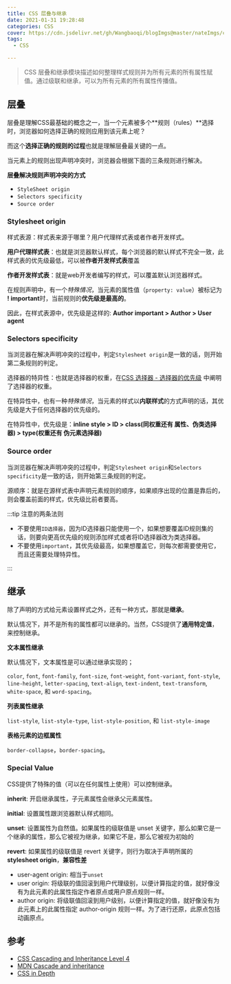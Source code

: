 ```yaml
---
title: CSS 层叠与继承
date: 2021-01-31 19:28:48
categories: CSS
cover: https://cdn.jsdelivr.net/gh/Wangbaoqi/blogImgs@master/nateImgs/css/css-inherit.png
tags: 
  - CSS

---
```


> CSS 层叠和继承模块描述如何整理样式规则并为所有元素的所有属性赋值。通过级联和继承，可以为所有元素的所有属性传播值。

## 层叠

层叠是理解CSS最基础的概念之一，当一个元素被多个**规则（rules）**选择时，浏览器如何选择正确的规则应用到该元素上呢？

而这个**选择正确的规则的过程**也就是理解层叠最关键的一点。

当元素上的规则出现声明冲突时，浏览器会根据下面的三条规则进行解决。

**层叠解决规则声明冲突的方式**

* `StyleSheet origin`
* `Selectors specificity`
* `Source order`

### Stylesheet origin

样式表源：样式表来源于哪里？用户代理样式表或者作者开发样式。

**用户代理样式表**：也就是浏览器默认样式，每个浏览器的默认样式不完全一致，此样式表的优先级最低，可以被**作者开发样式表**覆盖

**作者开发样式表**：就是web开发者编写的样式，可以覆盖默认浏览器样式。

在规则声明中，有一个*特殊情况*，当元素的属性值（`property: value`）被标记为 **! important**时，当前规则的**优先级是最高的**。

因此，在样式表源中，优先级是这样的: **Author important > Author > User agent**

### Selectors specificity

当浏览器在解决声明冲突的过程中，判定`Stylesheet origin`是一致的话，则开始第二条规则的判定。

选择器的特异性：也就是选择器的权重，在[CSS 选择器 - 选择器的优先级](/post/FrontEnd/CSS/CSS选择器) 中阐明了选择器的权重。

在特异性中，也有一种*特殊情况*，当元素的样式以**内联样式**的方式声明的话，其优先级是大于任何选择器的优先级的。

在特异性中，优先级是：**inline style > ID > class(同权重还有 属性、伪类选择器) > type(权重还有 伪元素选择器)**

### Source order

当浏览器在解决声明冲突的过程中，判定`Stylesheet origin`和`Selectors specificity`是一致的话，则开始第三条规则的判定。

源顺序：就是在源样式表中声明元素规则的顺序，如果顺序出现的位置是靠后的，则会覆盖前面的样式，优先级比前者要高。

:::tip 注意的两条法则

- 不要使用`ID选择器`，因为ID选择器只能使用一个，如果想要覆盖ID规则集的话，则要向更高优先级的规则添加样式或者将ID选择器改为类选择器。
- 不要使用`important`，其优先级最高，如果想覆盖它，则每次都需要使用它，而且还需要处理特异性。

:::

## 继承

除了声明的方式给元素设置样式之外，还有一种方式，那就是**继承**。

默认情况下，并不是所有的属性都可以继承的。当然，CSS提供了**通用特定值**，来控制继承。

**文本属性继承**

默认情况下，文本属性是可以通过继承实现的；

`color`, `font`, `font-family`, `font-size`, `font-weight`, `font-variant`, `font-style`, `line-height`, `letter-spacing`, `text-align`, `text-indent`, `text-transform`, `white-space`, 和 `word-spacing`。

**列表属性继承**

`list-style`, `list-style-type`, `list-style-position`, 和 `list-style-image`

**表格元素的边框属性** 

`border-collapse`，`border-spacing`。

### Special Value

CSS提供了特殊的值（可以在任何属性上使用）可以控制继承。

**inherit**: 开启继承属性，子元素属性会继承父元素属性。

**initial**: 设置属性跟浏览器默认样式相同。

**unset**: 设置属性为自然值。如果属性的级联值是 unset 关键字，那么如果它是一个继承的属性，那么它被视为继承，如果它不是，那么它被视为初始的

**revert**: 如果属性的级联值是 revert 关键字，则行为取决于声明所属的 **stylesheet origin**，**兼容性差**

* user-agent origin: 相当于`unset`
* user origin: 将级联的值回滚到用户代理级别，以便计算指定的值，就好像没有为此元素的此属性指定作者原点或用户原点规则一样。
* author origin: 将级联值回滚到用户级别，以便计算指定的值，就好像没有为此元素上的此属性指定 author-origin 规则一样。为了进行还原，此原点包括动画原点。

## 参考

* [CSS Cascading and Inheritance Level 4](https://www.w3.org/TR/css-cascade-4/#intro)
* [MDN Cascade and inheritance](https://developer.mozilla.org/en-US/docs/Learn/CSS/Building_blocks/Cascade_and_inheritance)
* [CSS in Depth](https://github.com/CSSInDepth)